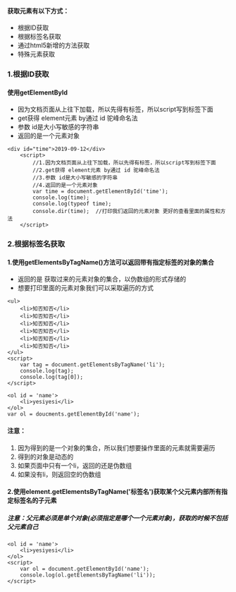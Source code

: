 #### 获取元素有以下方式：

-   根据ID获取
-   根据标签名获取
-   通过html5新增的方法获取
-   特殊元素获取

### 1.根据ID获取

#### 使用getElementById

-   因为文档页面从上往下加载，所以先得有标签，所以script写到标签下面
-   get获得 element元素 by通过 id 驼峰命名法
-   参数 id是大小写敏感的字符串
-   返回的是一个元素对象

```
<div id="time">2019-09-12</div>
	<script>
		//1.因为文档页面从上往下加载，所以先得有标签，所以script写到标签下面
		//2.get获得 element元素 by通过 id 驼峰命名法
		//3.参数 id是大小写敏感的字符串
		//4.返回的是一个元素对象
		var time = document.getElementById('time');
        console.log(time);
        console.log(typeof time);
        console.dir(time);  //打印我们返回的元素对象 更好的查看里面的属性和方法
	</script>
```

### 2.根据标签名获取

#### 1.使用getElementsByTagName()方法可以返回带有指定标签的对象的集合

-   返回的是 获取过来的元素对象的集合，以伪数组的形式存储的
-   想要打印里面的元素对象我们可以采取遍历的方式

```
<ul>
	<li>知否知否</li>
	<li>知否知否</li>
	<li>知否知否</li>
	<li>知否知否</li>
	<li>知否知否</li>
	<li>知否知否</li>
</ul>
<script>
	var tag = document.getElementsByTagName('li');
    console.log(tag);
    console.log(tag[0]);
</script>
```

```
<ol id = 'name'>
	<li>yesiyesi</li>
</ol>
var ol = doucments.getElementById('name');
```

#### 注意：

1.  因为得到的是一个对象的集合，所以我们想要操作里面的元素就需要遍历
2.  得到的对象是动态的
3.  如果页面中只有一个li，返回的还是伪数组
4.  如果没有li，则返回空的伪数组

#### 2.使用element.getElementsByTagName('标签名')获取某个父元素内部所有指定标签名的子元素

##### 注意：父元素必须是单个对象(必须指定是哪个一个元素对象)，获取的时候不包括父元素自己

```
<ol id = 'name'>
	<li>yesiyesi</li>
</ol>
<script>
    var ol = document.getElementById('name');
    console.log(ol.getElementsByTagName('li'));
</script>
```

